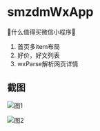 # smzdmWxApp

什么值得买微信小程序    
1.  首页多item布局
2.  好价，好文列表
3.  wxParse解析网页详情

## 截图

![图1](https://github.com/gdmec07120731/smzdmWxApp/blob/master/screenshot/Screenshot_2018-02-11-1.png)


![图2](https://github.com/gdmec07120731/smzdmWxApp/blob/master/screenshot/Screenshot_2018-02-11-2.png)